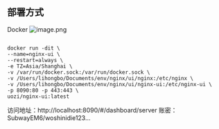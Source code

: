 ## 部署方式
Docker
![image.png](https://subwayem6-typora-images.oss-cn-beijing.aliyuncs.com/typora-shots/20250901111013029.png)

```shell

docker run -dit \
--name=nginx-ui \
--restart=always \
-e TZ=Asia/Shanghai \
-v /var/run/docker.sock:/var/run/docker.sock \
-v /Users/lihongbo/Documents/env/nginx/ui/nginx:/etc/nginx \
-v /Users/lihongbo/Documents/env/nginx/ui/nginx-ui:/etc/nginx-ui \
-p 8090:80 -p 443:443 \
uozi/nginx-ui:latest
```

访问地址：http://localhost:8090/#/dashboard/server
账密：SubwayEM6/woshinidie123...



